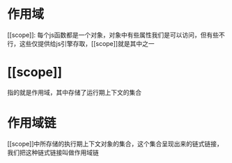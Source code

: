 # 作用域
[[scope]]: 每个js函数都是一个对象，对象中有些属性我们是可以访问，但有些不行，这些仅提供给js引擎存取，[[scope]]就是其中之一


# [[scope]]
指的就是作用域，其中存储了运行期上下文的集合

# 作用域链
[[scope]]中所存储的执行期上下文对象的集合，这个集合呈现出来的链式链接，我们把这种链式链接叫做作用域链